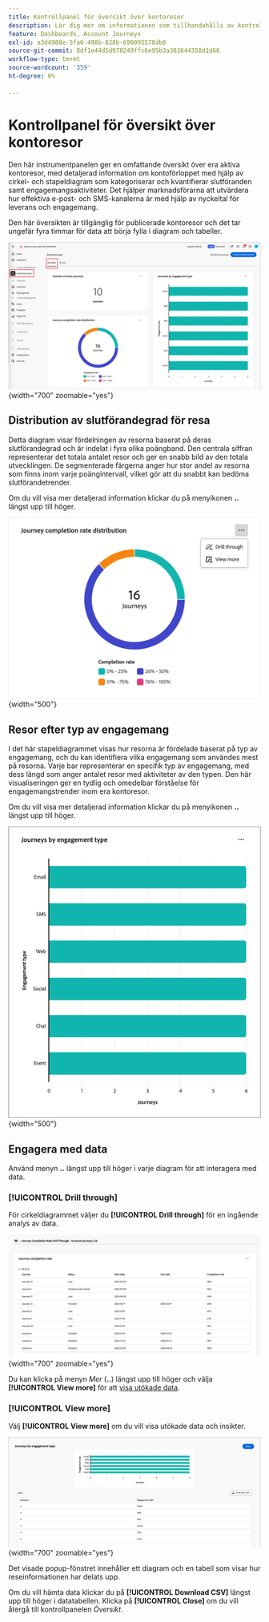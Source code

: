 ```yaml
---
title: Kontrollpanel för översikt över kontoresor
description: Lär dig mer om informationen som tillhandahålls av kontrollpanelen för översikt över resan och hur den kan hjälpa dig att övervaka och hantera strategin för kundresan.
feature: Dashboards, Account Journeys
exl-id: a3d4988e-5fa6-498b-828b-690095578db8
source-git-commit: 8df1e44d5d978249ffc6e95b3a383644358d1d66
workflow-type: tm+mt
source-wordcount: '359'
ht-degree: 0%

---
```


# Kontrollpanel för översikt över kontoresor

Den här instrumentpanelen ger en omfattande översikt över era aktiva kontoresor, med detaljerad information om kontoförloppet med hjälp av cirkel- och stapeldiagram som kategoriserar och kvantifierar slutföranden samt engagemangsaktiviteter. Det hjälper marknadsförarna att utvärdera hur effektiva e-post- och SMS-kanalerna är med hjälp av nyckeltal för leverans och engagemang.

Den här översikten är tillgänglig för publicerade kontoresor och det tar ungefär fyra timmar för data att börja fylla i diagram och tabeller.

![Reseöversikt](./assets/journey-overview.png){width="700" zoomable="yes"}

## Distribution av slutförandegrad för resa

Detta diagram visar fördelningen av resorna baserat på deras slutförandegrad och är indelat i fyra olika poängband. Den centrala siffran representerar det totala antalet resor och ger en snabb bild av den totala utvecklingen. De segmenterade färgerna anger hur stor andel av resorna som finns inom varje poängintervall, vilket gör att du snabbt kan bedöma slutförandetrender.

Om du vill visa mer detaljerad information klickar du på menyikonen **..** längst upp till höger.

![Hastighetsfördelning för slutförd resa](./assets/journey-completion-rate-distribution.png){width="500"}

## Resor efter typ av engagemang

I det här stapeldiagrammet visas hur resorna är fördelade baserat på typ av engagemang, och du kan identifiera vilka engagemang som användes mest på resorna. Varje bar representerar en specifik typ av engagemang, med dess längd som anger antalet resor med aktiviteter av den typen. Den här visualiseringen ger en tydlig och omedelbar förståelse för engagemangstrender inom era kontoresor.

Om du vill visa mer detaljerad information klickar du på menyikonen **..** längst upp till höger.

![Hastighetsfördelning för slutförd resa](./assets/journeys-by-engagement-type.png){width="500"}

## Engagera med data

Använd menyn **..** längst upp till höger i varje diagram för att interagera med data.

### [!UICONTROL Drill through]

För cirkeldiagrammet väljer du **[!UICONTROL Drill through]** för en ingående analys av data.

![Gå igenom för att komma åt diagramdata](./assets/journey-completion-rate-drill-through.png){width="700" zoomable="yes"}

Du kan klicka på menyn _Mer_ (**..**) längst upp till höger och välja **[!UICONTROL View more]** för att [visa utökade data](#view-more).

### [!UICONTROL View more]

Välj **[!UICONTROL View more]** om du vill visa utökade data och insikter.

![Visa utökade data](./assets/journeys-by-engagement-view-more.png){width="700" zoomable="yes"}

Det visade popup-fönstret innehåller ett diagram och en tabell som visar hur reseinformationen har delats upp.

Om du vill hämta data klickar du på **[!UICONTROL Download CSV]** längst upp till höger i datatabellen. Klicka på **[!UICONTROL Close]** om du vill återgå till kontrollpanelen _Översikt_.
